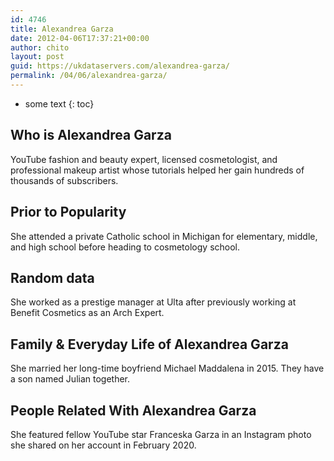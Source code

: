 ```yaml
---
id: 4746
title: Alexandrea Garza
date: 2012-04-06T17:37:21+00:00
author: chito
layout: post
guid: https://ukdataservers.com/alexandrea-garza/
permalink: /04/06/alexandrea-garza/
---
```


* some text
{: toc}
          
          
## Who is  Alexandrea Garza
                  
                  
                  
YouTube fashion and beauty expert, licensed cosmetologist, and professional makeup artist whose tutorials helped her gain hundreds of thousands of subscribers.
                  
                
                
                
## Prior to Popularity 
                  
                  
                  
She attended a private Catholic school in Michigan for elementary, middle, and high school before heading to cosmetology school.
                  
                
                
                
## Random data 
                  
                  
                  
She worked as a prestige manager at Ulta after previously working at Benefit Cosmetics as an Arch Expert.
                  
                
                
                
## Family & Everyday Life of Alexandrea Garza
                  
                  
                  
She married her long-time boyfriend Michael Maddalena in 2015. They have a son named Julian together.
                  
                
                
                
## People Related With  Alexandrea Garza
                  
                  
                  
She featured fellow YouTube star Franceska Garza in an Instagram photo she shared on her account in February 2020.
                  
                
              
            
          
          
          
    
    
  
